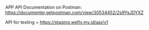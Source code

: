 APP API Documentation on Postman: https://documenter.getpostman.com/view/30534452/2s9YsJDYXZ

API for testing = https://staging.wefly.my.id/api/v1
